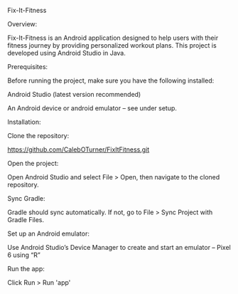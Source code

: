 Fix-It-Fitness 

Overview: 

Fix-It-Fitness is an Android application designed to help users with their fitness journey by providing personalized workout plans. This project is developed using Android Studio in Java. 

Prerequisites: 

Before running the project, make sure you have the following installed: 

Android Studio (latest version recommended) 

An Android device or android emulator – see under setup.


Installation: 

Clone the repository: 

https://github.com/CalebOTurner/FixItFitness.git


Open the project: 

Open Android Studio and select File > Open, then navigate to the cloned repository.


Sync Gradle: 

Gradle should sync automatically. If not, go to File > Sync Project with Gradle Files.


Set up an Android emulator: 

Use Android Studio’s Device Manager to create and start an emulator – Pixel 6 using “R”


Run the app: 

Click Run > Run 'app' 
